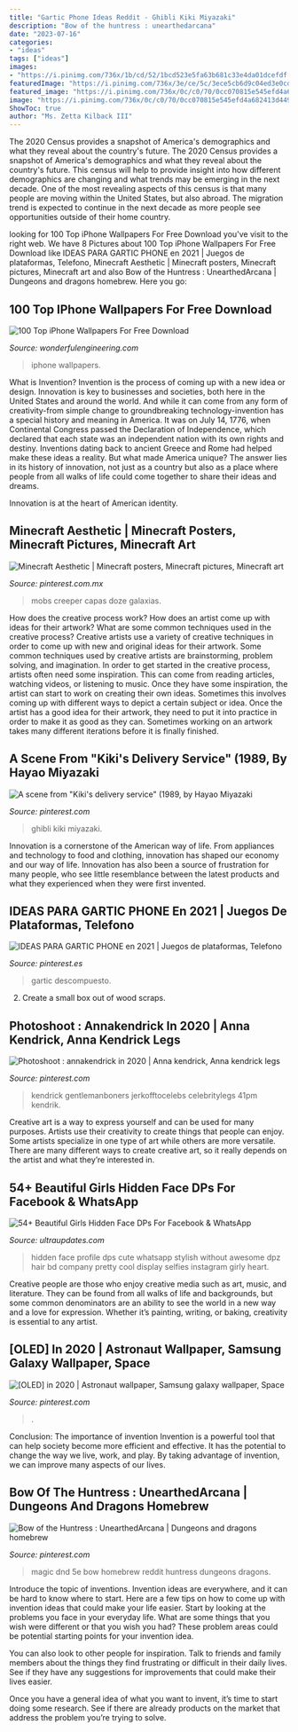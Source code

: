 ```yaml
---
title: "Gartic Phone Ideas Reddit - Ghibli Kiki Miyazaki"
description: "Bow of the huntress : unearthedarcana"
date: "2023-07-16"
categories:
- "ideas"
tags: ["ideas"]
images:
- "https://i.pinimg.com/736x/1b/cd/52/1bcd523e5fa63b681c33e4da01dcefdf.jpg"
featuredImage: "https://i.pinimg.com/736x/3e/ce/5c/3ece5cb6d9c04ed3e0cdd5e2ec5a35fc.jpg"
featured_image: "https://i.pinimg.com/736x/0c/c0/70/0cc070815e545efd4a682413d449a0b6.jpg"
image: "https://i.pinimg.com/736x/0c/c0/70/0cc070815e545efd4a682413d449a0b6.jpg"
ShowToc: true
author: "Ms. Zetta Kilback III"
---
```



The 2020 Census provides a snapshot of America's demographics and what they reveal about the country's future.
The 2020 Census provides a snapshot of America's demographics and what they reveal about the country's future. This census will help to provide insight into how different demographics are changing and what trends may be emerging in the next decade. One of the most revealing aspects of this census is that many people are moving within the United States, but also abroad. The migration trend is expected to continue in the next decade as more people see opportunities outside of their home country.

	

		
looking for 100 Top iPhone Wallpapers For Free Download you've visit to the right web. We have 8 Pictures about 100 Top iPhone Wallpapers For Free Download like IDEAS PARA GARTIC PHONE en 2021 | Juegos de plataformas, Telefono, Minecraft Aesthetic | Minecraft posters, Minecraft pictures, Minecraft art and also Bow of the Huntress : UnearthedArcana | Dungeons and dragons homebrew. Here you go:
		
    
## 100 Top IPhone Wallpapers For Free Download

<img loading=lazy src="https://wonderfulengineering.com/wp-content/uploads/2014/05/iPhone-wallpaper-33.jpg" onerror="this.onerror=null;this.src='https://tse2.mm.bing.net/th?id=OIP.lmG6P4-FhmvIZ9uH7XySjgHaNJ&amp;pid=15.1';" alt="100 Top iPhone Wallpapers For Free Download">

_Source: wonderfulengineering.com_

>iphone wallpapers. 

	

What is Invention?
Invention is the process of coming up with a new idea or design. Innovation is key to businesses and societies, both here in the United States and around the world. And while it can come from any form of creativity-from simple change to groundbreaking technology-invention has a special history and meaning in America.
It was on July 14, 1776, when Continental Congress passed the Declaration of Independence, which declared that each state was an independent nation with its own rights and destiny. Inventions dating back to ancient Greece and Rome had helped make these ideas a reality. But what made America unique? The answer lies in its history of innovation, not just as a country but also as a place where people from all walks of life could come together to share their ideas and dreams.

Innovation is at the heart of American identity.

    
## Minecraft Aesthetic | Minecraft Posters, Minecraft Pictures, Minecraft Art

<img loading=lazy src="https://i.pinimg.com/736x/31/17/f5/3117f527b557c4bf712f58107b22bcb6.jpg" onerror="this.onerror=null;this.src='https://tse2.mm.bing.net/th?id=OIP.V6KH_Nm-_cz8rGYte3PnaQHaNK&amp;pid=15.1';" alt="Minecraft Aesthetic | Minecraft posters, Minecraft pictures, Minecraft art">

_Source: pinterest.com.mx_

>mobs creeper capas doze galaxias. 

	

How does the creative process work? How does an artist come up with ideas for their artwork? What are some common techniques used in the creative process?
Creative artists use a variety of creative techniques in order to come up with new and original ideas for their artwork. Some common techniques used by creative artists are brainstorming, problem solving, and imagination. In order to get started in the creative process, artists often need some inspiration. This can come from reading articles, watching videos, or listening to music. Once they have some inspiration, the artist can start to work on creating their own ideas. Sometimes this involves coming up with different ways to depict a certain subject or idea. Once the artist has a good idea for their artwork, they need to put it into practice in order to make it as good as they can. Sometimes working on an artwork takes many different iterations before it is finally finished.

    
## A Scene From &quot;Kiki&#039;s Delivery Service&quot; (1989, By Hayao Miyazaki

<img loading=lazy src="https://i.pinimg.com/736x/6b/55/1f/6b551f9fbf8386c6302a2fb0ed56fb6b.jpg" onerror="this.onerror=null;this.src='https://tse2.mm.bing.net/th?id=OIP.3zbNbyfEJgD4M93sl0a0YQHaMA&amp;pid=15.1';" alt="A scene from &quot;Kiki&#039;s delivery service&quot; (1989, by Hayao Miyazaki">

_Source: pinterest.com_

>ghibli kiki miyazaki. 

	

Innovation is a cornerstone of the American way of life. From appliances and technology to food and clothing, innovation has shaped our economy and our way of life. Innovation has also been a source of frustration for many people, who see little resemblance between the latest products and what they experienced when they were first invented.

    
## IDEAS PARA GARTIC PHONE En 2021 | Juegos De Plataformas, Telefono

<img loading=lazy src="https://i.pinimg.com/736x/4a/f2/d1/4af2d1d2450cf700800217ecb2f21b17.jpg" onerror="this.onerror=null;this.src='https://tse1.mm.bing.net/th?id=OIP.cI7A8-Qls4-9SbtmnN4RqwHaEK&amp;pid=15.1';" alt="IDEAS PARA GARTIC PHONE en 2021 | Juegos de plataformas, Telefono">

_Source: pinterest.es_

>gartic descompuesto. 

	

2. Create a small box out of wood scraps.

    
## Photoshoot : Annakendrick In 2020 | Anna Kendrick, Anna Kendrick Legs

<img loading=lazy src="https://i.pinimg.com/736x/3e/ce/5c/3ece5cb6d9c04ed3e0cdd5e2ec5a35fc.jpg" onerror="this.onerror=null;this.src='https://tse4.mm.bing.net/th?id=OIP.6B8SX9UoIBTp4iWAT9PCdQHaHa&amp;pid=15.1';" alt="Photoshoot : annakendrick in 2020 | Anna kendrick, Anna kendrick legs">

_Source: pinterest.com_

>kendrick gentlemanboners jerkofftocelebs celebritylegs 41pm kendrik. 

	

Creative art is a way to express yourself and can be used for many purposes. Artists use their creativity to create things that people can enjoy. Some artists specialize in one type of art while others are more versatile. There are many different ways to create creative art, so it really depends on the artist and what they’re interested in.

    
## 54+ Beautiful Girls Hidden Face DPs For Facebook &amp; WhatsApp

<img loading=lazy src="https://www.ultraupdates.com/wp-content/uploads/2016/11/girls-with-hidden-face.jpg" onerror="this.onerror=null;this.src='https://tse2.mm.bing.net/th?id=OIP.btMxh2RND1RROztsOwM7OwHaHa&amp;pid=15.1';" alt="54+ Beautiful Girls Hidden Face DPs For Facebook &amp; WhatsApp">

_Source: ultraupdates.com_

>hidden face profile dps cute whatsapp stylish without awesome dpz hair bd company pretty cool display selfies instagram girly heart. 

	

Creative people are those who enjoy creative media such as art, music, and literature. They can be found from all walks of life and backgrounds, but some common denominators are an ability to see the world in a new way and a love for expression. Whether it’s painting, writing, or baking, creativity is essential to any artist.

    
## [OLED] In 2020 | Astronaut Wallpaper, Samsung Galaxy Wallpaper, Space

<img loading=lazy src="https://i.pinimg.com/736x/0c/c0/70/0cc070815e545efd4a682413d449a0b6.jpg" onerror="this.onerror=null;this.src='https://tse1.mm.bing.net/th?id=OIP.fsa1yR3jcBoj8IFufEQJwgHaPo&amp;pid=15.1';" alt="[OLED] in 2020 | Astronaut wallpaper, Samsung galaxy wallpaper, Space">

_Source: pinterest.com_

>. 

	

Conclusion: The importance of invention
Invention is a powerful tool that can help society become more efficient and effective. It has the potential to change the way we live, work, and play. By taking advantage of invention, we can improve many aspects of our lives.

    
## Bow Of The Huntress : UnearthedArcana | Dungeons And Dragons Homebrew

<img loading=lazy src="https://i.pinimg.com/736x/1b/cd/52/1bcd523e5fa63b681c33e4da01dcefdf.jpg" onerror="this.onerror=null;this.src='https://tse1.mm.bing.net/th?id=OIP.4OvLnv-5VsyUo5fcFwD6DgHaHW&amp;pid=15.1';" alt="Bow of the Huntress : UnearthedArcana | Dungeons and dragons homebrew">

_Source: pinterest.com_

>magic dnd 5e bow homebrew reddit huntress dungeons dragons. 

	

Introduce the topic of inventions.
Invention ideas are everywhere, and it can be hard to know where to start. Here are a few tips on how to come up with invention ideas that could make your life easier.
Start by looking at the problems you face in your everyday life. What are some things that you wish were different or that you wish you had? These problem areas could be potential starting points for your invention idea.

You can also look to other people for inspiration. Talk to friends and family members about the things they find frustrating or difficult in their daily lives. See if they have any suggestions for improvements that could make their lives easier.

Once you have a general idea of what you want to invent, it’s time to start doing some research. See if there are already products on the market that address the problem you’re trying to solve.

